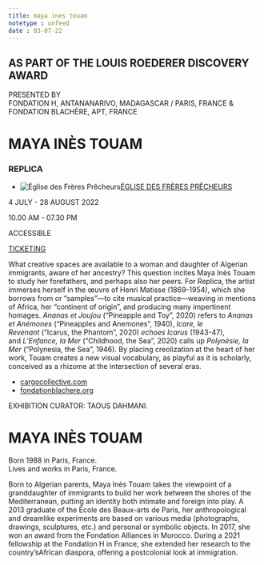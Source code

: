 ```yaml
---
title: maya ines touam
notetype : unfeed
date : 03-07-22
---
```


## AS PART OF THE LOUIS ROEDERER DISCOVERY AWARD  
PRESENTED BY  
FONDATION H, ANTANANARIVO, MADAGASCAR / PARIS, FRANCE & FONDATION BLACHÈRE, APT, FRANCE

# MAYA INÈS TOUAM

### REPLICA

-   ![Église des Frères Prêcheurs](https://www.rencontres-arles.com/files/place_number_thumbnail_625.png)[ÉGLISE DES FRÈRES PRÊCHEURS](https://www.rencontres-arles.com/en/expositions/map?p[]=4&)
    

4 JULY - 28 AUGUST 2022

10.00 AM - 07.30 PM

ACCESSIBLE

[TICKETING](https://billetterie.rencontres-arles.com/prestation/Billetterie.html?process=7&switch=1&locale=fr)

What creative spaces are available to a woman and daughter of Algerian immigrants, aware of her ancestry? This question incites Maya Inès Touam to study her forefathers, and perhaps also her peers. For Replica, the artist immerses herself in the œuvre of Henri Matisse (1869-1954), which she borrows from or “samples”—to cite musical practice—weaving in mentions of Africa, her “continent of origin”, and producing many impertinent homages. _Ananas et Joujou_ (“Pineapple and Toy”, 2020) refers to _Ananas et Anémones_ (“Pineapples and Anemones”, 1940), _Icare, le Revenant_ (“Icarus, the Phantom”, 2020) _echoes Icarus_ (1943-47), and _L’Enfance, la Mer_ (“Childhood, the Sea”, 2020) calls up _Polynésie, la Mer_ (“Polynesia, the Sea”, 1946). By placing creolization at the heart of her work, Touam creates a new visual vocabulary, as playful as it is scholarly, conceived as a rhizome at the intersection of several eras.

-   [cargocollective.com](http://cargocollective.com/Maya-InesTouam)
-   [fondationblachere.org](http://www.fondationblachere.org/)

EXHIBITION CURATOR: TAOUS DAHMANI.

# MAYA INÈS TOUAM

Born 1988 in Paris, France.  
Lives and works in Paris, France.

Born to Algerian parents, Maya Inès Touam takes the viewpoint of a granddaughter of immigrants to build her work between the shores of the Mediterranean, putting an identity both intimate and foreign into play. A 2013 graduate of the École des Beaux-arts de Paris, her anthropological and dreamlike experiments are based on various media (photographs, drawings, sculptures, etc.) and personal or symbolic objects. In 2017, she won an award from the Fondation Alliances in Morocco. During a 2021 fellowship at the Fondation H in France, she extended her research to the country’sAfrican diaspora, offering a postcolonial look at immigration.